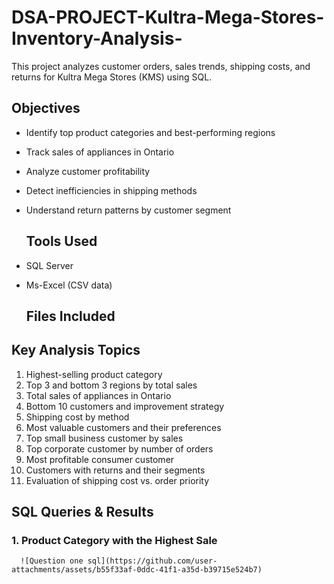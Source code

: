 # DSA-PROJECT-Kultra-Mega-Stores-Inventory-Analysis-
This project analyzes customer orders, sales trends, shipping costs, and returns for Kultra Mega Stores (KMS) using SQL. 
## Objectives

- Identify top product categories and best-performing regions
- Track sales of appliances in Ontario
- Analyze customer profitability
- Detect inefficiencies in shipping methods
- Understand return patterns by customer segment

  ## Tools Used

- SQL Server 
- Ms-Excel (CSV data)

  ## Files Included

## Key Analysis Topics

1. Highest-selling product category
2. Top 3 and bottom 3 regions by total sales
3. Total sales of appliances in Ontario
4. Bottom 10 customers and improvement strategy
5. Shipping cost by method
6. Most valuable customers and their preferences
7. Top small business customer by sales
8. Top corporate customer by number of orders
9. Most profitable consumer customer
10. Customers with returns and their segments
11. Evaluation of shipping cost vs. order priority

 ## SQL Queries & Results
 ### 1. Product Category with the Highest Sale
     

      ![Question one sql](https://github.com/user-attachments/assets/b55f33af-0ddc-41f1-a35d-b39715e524b7)

